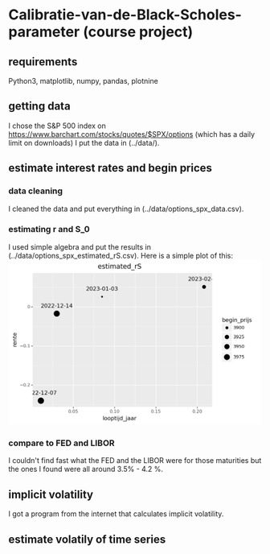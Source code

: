# Calibratie-van-de-Black-Scholes-parameter (course project)

## requirements
Python3, matplotlib, numpy, pandas, plotnine

## getting data
I chose the S&P 500 index on 
https://www.barchart.com/stocks/quotes/$SPX/options
(which has a daily limit on downloads)
I put the data in (../data/).

## estimate interest rates and begin prices

### data cleaning
I cleaned the data and put everything in (../data/options_spx_data.csv).
### estimating r and S_0
I used simple algebra and put the results in (../data/options_spx_estimated_rS.csv). 
Here is a simple plot of this:
![est-rS](./plots/estimated_rS.png)
### compare to FED and LIBOR
I couldn't find fast what the FED and the LIBOR were for those maturities but
the ones I found were all around 3.5% - 4.2 %.


## implicit volatility
I got a program from the internet that
calculates implicit  volatility.

## estimate volatily of time series

